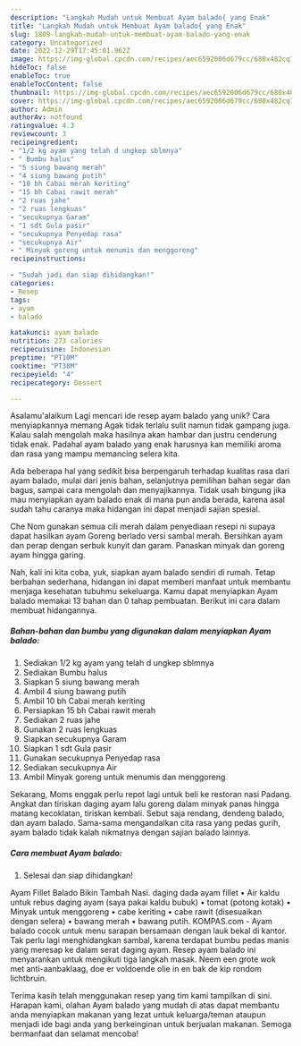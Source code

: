 ```yaml
---
description: "Langkah Mudah untuk Membuat Ayam balado{ yang Enak"
title: "Langkah Mudah untuk Membuat Ayam balado{ yang Enak"
slug: 1809-langkah-mudah-untuk-membuat-ayam-balado-yang-enak
category: Uncategorized
date: 2022-12-29T17:45:01.962Z
image: https://img-global.cpcdn.com/recipes/aec6592006d679cc/680x482cq70/ayam-balado-foto-resep-utama.jpg
hideToc: false
enableToc: true
enableTocContent: false
thumbnail: https://img-global.cpcdn.com/recipes/aec6592006d679cc/680x482cq70/ayam-balado-foto-resep-utama.jpg
cover: https://img-global.cpcdn.com/recipes/aec6592006d679cc/680x482cq70/ayam-balado-foto-resep-utama.jpg
author: Admin
authorAv: notfound
ratingvalue: 4.3
reviewcount: 3
recipeingredient:
- "1/2 kg ayam yang telah d ungkep sblmnya"
- " Bumbu halus"
- "5 siung bawang merah"
- "4 siung bawang putih"
- "10 bh Cabai merah keriting"
- "15 bh Cabai rawit merah"
- "2 ruas jahe"
- "2 ruas lengkuas"
- "secukupnya Garam"
- "1 sdt Gula pasir"
- "secukupnya Penyedap rasa"
- "secukupnya Air"
- " Minyak goreng untuk menumis dan menggoreng"
recipeinstructions:

- "Sudah jadi dan siap dihidangkan!"
categories:
- Resep
tags:
- ayam
- balado

katakunci: ayam balado 
nutrition: 273 calories
recipecuisine: Indonesian
preptime: "PT10M"
cooktime: "PT38M"
recipeyield: "4"
recipecategory: Dessert

---
```



Asalamu'alaikum Lagi mencari ide resep ayam balado yang unik? Cara menyiapkannya memang Agak tidak terlalu sulit namun tidak gampang juga. Kalau salah mengolah maka hasilnya akan hambar dan justru cenderung tidak enak. Padahal ayam balado yang enak harusnya kan memiliki aroma dan rasa yang mampu memancing selera kita.


Ada beberapa hal yang sedikit bisa berpengaruh terhadap kualitas rasa dari ayam balado, mulai dari jenis bahan, selanjutnya pemilihan bahan segar dan bagus, sampai cara mengolah dan menyajikannya. Tidak usah bingung jika mau menyiapkan ayam balado enak di mana pun anda berada, karena asal sudah tahu caranya maka hidangan ini dapat menjadi sajian spesial.

Che Nom gunakan semua cili merah dalam penyediaan resepi ni supaya dapat hasilkan ayam Goreng berlado versi sambal merah. Bersihkan ayam dan perap dengan serbuk kunyit dan garam. Panaskan minyak dan goreng ayam hingga garing.


Nah, kali ini kita coba, yuk, siapkan ayam balado sendiri di rumah. Tetap berbahan sederhana, hidangan ini dapat memberi manfaat untuk membantu menjaga kesehatan tubuhmu sekeluarga. Kamu dapat menyiapkan Ayam balado memakai 13 bahan dan 0 tahap pembuatan. Berikut ini cara dalam membuat hidangannya.

<!--inarticleads1-->

##### Bahan-bahan dan bumbu yang digunakan dalam menyiapkan Ayam balado:

1. Sediakan 1/2 kg ayam yang telah d ungkep sblmnya
1. Sediakan  Bumbu halus
1. Siapkan 5 siung bawang merah
1. Ambil 4 siung bawang putih
1. Ambil 10 bh Cabai merah keriting
1. Persiapkan 15 bh Cabai rawit merah
1. Sediakan 2 ruas jahe
1. Gunakan 2 ruas lengkuas
1. Siapkan secukupnya Garam
1. Siapkan 1 sdt Gula pasir
1. Gunakan secukupnya Penyedap rasa
1. Sediakan secukupnya Air
1. Ambil  Minyak goreng untuk menumis dan menggoreng


Sekarang, Moms enggak perlu repot lagi untuk beli ke restoran nasi Padang. Angkat dan tiriskan daging ayam lalu goreng dalam minyak panas hingga matang kecoklatan, tiriskan kembali. Sebut saja rendang, dendeng balado, dan ayam balado. Sama-sama mengandalkan cita rasa yang pedas gurih, ayam balado tidak kalah nikmatnya dengan sajian balado lainnya. 

<!--inarticleads2-->

##### Cara membuat Ayam balado:


1. Selesai dan siap dihidangkan!

Ayam Fillet Balado Bikin Tambah Nasi. daging dada ayam fillet • Air kaldu untuk rebus daging ayam (saya pakai kaldu bubuk) • tomat (potong kotak) • Minyak untuk menggoreng • cabe keriting • cabe rawit (disesuaikan dengan selera) • bawang merah • bawang putih. KOMPAS.com - Ayam balado cocok untuk menu sarapan bersamaan dengan lauk bekal di kantor. Tak perlu lagi menghidangkan sambal, karena terdapat bumbu pedas manis yang meresap ke dalam serat daging ayam. Resep ayam balado ini menyarankan untuk mengikuti tiga langkah masak. Neem een grote wok met anti-aanbaklaag, doe er voldoende olie in en bak de kip rondom lichtbruin. 

Terima kasih telah menggunakan resep yang tim kami tampilkan di sini. Harapan kami, olahan Ayam balado yang mudah di atas dapat membantu anda menyiapkan makanan yang lezat untuk keluarga/teman ataupun menjadi ide bagi anda yang berkeinginan untuk berjualan makanan. Semoga bermanfaat dan selamat mencoba!
